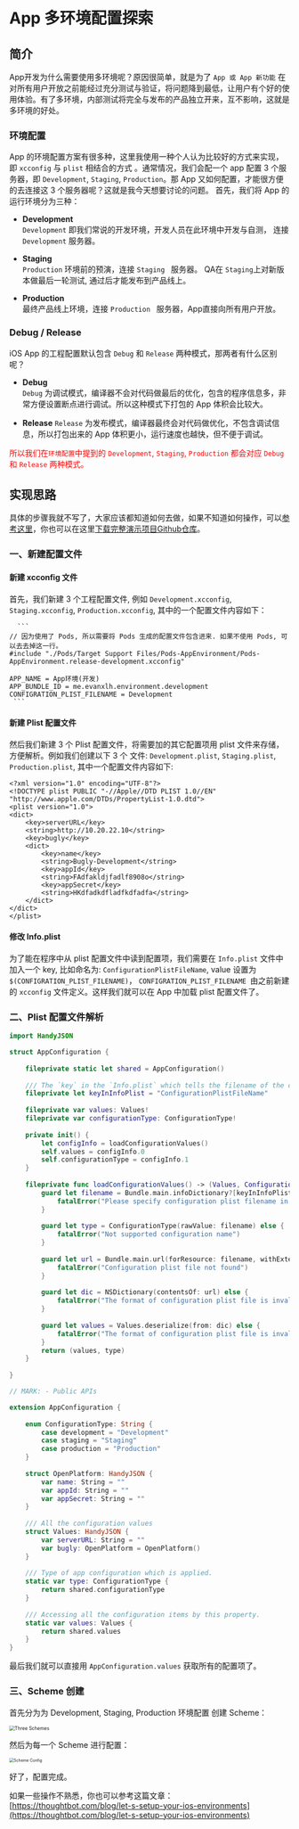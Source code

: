 # App 多环境配置探索


## 简介

App开发为什么需要使用多环境呢？原因很简单，就是为了 `App 或 App 新功能` 在对所有用户开放之前能经过充分测试与验证，将问题降到最低，让用户有个好的使用体验。有了多环境，内部测试将完全与发布的产品独立开来，互不影响，这就是多环境的好处。

### 环境配置

App 的环境配置方案有很多种，这里我使用一种个人认为比较好的方式来实现， 即 `xcconfig` 与 `plist` 相结合的方式 。通常情况，我们会配一个 app 配置 3 个服务器，即 `Development`, `Staging`, `Production`。那 App 又如何配置，才能很方便的去连接这 3 个服务器呢？这就是我今天想要讨论的问题。 首先，我们将 App 的运行环境分为三种：

- **Development**  
  `Development` 即我们常说的开发环境，开发人员在此环境中开发与自测， 连接 `Development` 服务器。
  
- **Staging**  
   `Production` 环境前的预演，连接 `Staging ` 服务器。 QA在 `Staging`上对新版本做最后一轮测试, 通过后才能发布到产品线上。
  
- **Production**  
  最终产品线上环境，连接 `Production ` 服务器，App直接向所有用户开放。
  
###  Debug / Release

iOS App 的工程配置默认包含 `Debug` 和 `Release` 两种模式，那两者有什么区别呢？

- **Debug**  
  `Debug` 为调试模式，编译器不会对代码做最后的优化，包含的程序信息多，非常方便设置断点进行调试。所以这种模式下打包的 App 体积会比较大。
  
- **Release**
   `Release` 为发布模式，编译器最终会对代码做优化，不包含调试信息，所以打包出来的 App 体积更小，运行速度也越快，但不便于调试。
   
<font color=red>所以我们在`环境配置`中提到的 `Development`, `Staging`, `Production` 都会对应 `Debug` 和 `Release` 两种模式。</font>
  

## 实现思路
  
  具体的步骤我就不写了，大家应该都知道如何去做，如果不知道如何操作，可以[参考这里](https://thoughtbot.com/blog/let-s-setup-your-ios-environments)，你也可以在这里[下载完整演示项目Github仓库](https://github.com/ProgramExplore/AppEnvironment)。
  
### 一、新建配置文件 

#### 新建 xcconfig 文件

  首先，我们新建 3 个工程配置文件, 例如 `Development.xcconfig`,  `Staging.xcconfig`,  `Production.xcconfig`, 其中的一个配置文件内容如下：
  
      ```
  	// 因为使用了 Pods, 所以需要将 Pods 生成的配置文件包含进来. 如果不使用 Pods, 可以去去掉这一行。
	#include "./Pods/Target Support Files/Pods-AppEnvironment/Pods-AppEnvironment.release-development.xcconfig"
	
	APP_NAME = App环境(开发)
	APP_BUNDLE_ID = me.evanxlh.environment.development
	CONFIGRATION_PLIST_FILENAME = Development
     ```
     
#### 新建 Plist 配置文件
 
然后我们新建 3 个 Plist 配置文件，将需要加的其它配置项用 plist 文件来存储，方便解析。例如我们创建以下 3 个 文件: `Development.plist`, `Staging.plist`, `Production.plist`, 其中一个配置文件内容如下: 

```
<?xml version="1.0" encoding="UTF-8"?>
<!DOCTYPE plist PUBLIC "-//Apple//DTD PLIST 1.0//EN" "http://www.apple.com/DTDs/PropertyList-1.0.dtd">
<plist version="1.0">
<dict>
	<key>serverURL</key>
	<string>http://10.20.22.10</string>
	<key>bugly</key>
	<dict>
		<key>name</key>
		<string>Bugly-Development</string>
		<key>appId</key>
		<string>FAdfakldjfadlf8908o</string>
		<key>appSecret</key>
		<string>HKdfadkdfladfkdfadfa</string>
	</dict>
</dict>
</plist>
```

#### 修改 Info.plist

为了能在程序中从 plist 配置文件中读到配置项，我们需要在 `Info.plist` 文件中加入一个 key, 比如命名为: `ConfigurationPlistFileName`, value 设置为`$(CONFIGRATION_PLIST_FILENAME)`， `CONFIGRATION_PLIST_FILENAME `由之前新建的 `xcconfig` 文件定义。这样我们就可以在 App 中加载 plist 配置文件了。


### 二、Plist 配置文件解析

```swift
import HandyJSON

struct AppConfiguration {
    
    fileprivate static let shared = AppConfiguration()
    
    /// The `key` in the `Info.plist` which tells the filename of the configuration plist file.
    fileprivate let keyInInfoPlist = "ConfigurationPlistFileName"
    
    fileprivate var values: Values!
    fileprivate var configurationType: ConfigurationType!
    
    private init() {
        let configInfo = loadConfigurationValues()
        self.values = configInfo.0
        self.configurationType = configInfo.1
    }
    
    fileprivate func loadConfigurationValues() -> (Values, ConfigurationType) {
        guard let filename = Bundle.main.infoDictionary?[keyInInfoPlist] as? String else {
            fatalError("Please specify configuration plist filename in Info.plist")
        }
        
        guard let type = ConfigurationType(rawValue: filename) else {
            fatalError("Not supported configuration name")
        }
        
        guard let url = Bundle.main.url(forResource: filename, withExtension: "plist") else {
            fatalError("Configuration plist file not found")
        }
        
        guard let dic = NSDictionary(contentsOf: url) else {
            fatalError("The format of configuration plist file is invalid")
        }
        
        guard let values = Values.deserialize(from: dic) else {
            fatalError("The format of configuration plist file is invalid")
        }
        return (values, type)
    }
    
}

// MARK: - Public APIs

extension AppConfiguration {
    
    enum ConfigurationType: String {
        case development = "Development"
        case staging = "Staging"
        case production = "Production"
    }
    
    struct OpenPlatform: HandyJSON {
        var name: String = ""
        var appId: String = ""
        var appSecret: String = ""
    }
    
    /// All the configuration values
    struct Values: HandyJSON {
        var serverURL: String = ""
        var bugly: OpenPlatform = OpenPlatform()
    }
    
    /// Type of app configuration which is applied.
    static var type: ConfigurationType {
        return shared.configurationType
    }
    
    /// Accessing all the configuration items by this property.
    static var values: Values {
        return shared.values
    }
}
``` 

最后我们就可以直接用 `AppConfiguration.values` 获取所有的配置项了。

### 三、Scheme 创建

首先分为为 Development, Staging, Production 环境配置 创建 Scheme：  

<img src="Screenshots/Schemes.png" alt="Three Schemes" style="zoom:60%;" />

然后为每一个 Scheme 进行配置：  

<img src="Screenshots/SchemeConfig.png" alt="Scheme Config" style="zoom:50%;" />

好了，配置完成。

如果一些操作不熟悉，你也可以参考这篇文章：
[https://thoughtbot.com/blog/let-s-setup-your-ios-environments](https://thoughtbot.com/blog/let-s-setup-your-ios-environments)

  
  
  
  